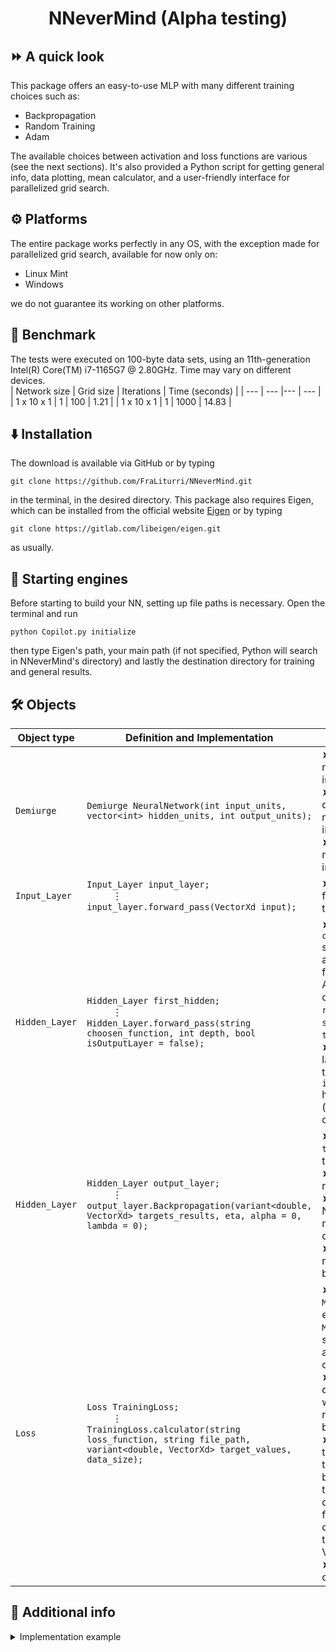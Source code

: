 <h1 align="center"> NNeverMind (Alpha testing)
</h1>

## ⏩ A quick look
This package offers an easy-to-use MLP with many different training choices such as: 
- Backpropagation
- Random Training
- Adam

The available choices between activation and loss functions are various (see the next sections). It's also provided a Python script for getting general info, 
data plotting, mean calculator, and a user-friendly interface for parallelized grid search. 

## ⚙️ Platforms
The entire package works perfectly in any OS, with the exception made for parallelized grid search, available for now only on: 
- Linux Mint
- Windows
  
we do not guarantee its working on other platforms.

## 📖 Benchmark
The tests were executed on 100-byte data sets, using an 11th-generation Intel(R) Core(TM) i7-1165G7 @ 2.80GHz. Time may vary on different devices.  
| Network size | Grid size | Iterations | Time (seconds) |
| --- | --- |--- | --- |
| 1 x 10 x 1 | 1 | 100 | 1.21 |
| 1 x 10 x 1 | 1 | 1000 | 14.83 |

## ⬇️ Installation 
The download is available via GitHub or by typing
```
git clone https://github.com/FraLiturri/NNeverMind.git
```
in the terminal, in the desired directory. 
This package also requires Eigen, which can be installed from the official website [Eigen](https://eigen.tuxfamily.org/index.php?title=Main_Page) or by typing 
```
git clone https://gitlab.com/libeigen/eigen.git
```
as usually.


## 🚀 Starting engines
Before starting to build your NN, setting up file paths is necessary. Open the terminal and run
```
python Copilot.py initialize
```
then type Eigen's path, your main path (if not specified, Python will search in NNeverMind's directory) and lastly the destination directory for training and general results.  

## 🛠️ Objects

| Object type | Definition and Implementation | Parameters |
| --- | --- |--- |
| `Demiurge` | `Demiurge NeuralNetwork(int input_units, vector<int> hidden_units, int output_units);` | ➤ `input_units`: number of nodes in the first layer; <br /> ➤ `hidden_units` defines the number of nodes in each hidden; <br /> ➤  `outputs_units` number of nodes in the last layer. |
| `Input_Layer` | `Input_Layer input_layer;` <br /> &#x2003; &#x2003; &#x22EE; <br /> `input_layer.forward_pass(VectorXd input);` | ➤ `input`: the feeding data to the NN.|
| `Hidden_Layer` | `Hidden_Layer first_hidden;` <br /> &#x2003; &#x2003; &#x22EE; <br /> `Hidden_Layer.forward_pass(string choosen_function, int depth, bool isOutputLayer = false);` | ➤ `choosen_function` sets layer's activation function. Available choices: `linear`, `relu`, `leaky_relu`, `sigmoid` and `tangent`. <br /> ➤ `Depth` is the layer number, for the last one `isOutputLayer` has to be `true` (`false` by default).|
| `Hidden_Layer` |  `Hidden_Layer output_layer;` <br /> &#x2003; &#x2003; &#x22EE; <br />`output_layer.Backpropagation(variant<double, VectorXd> targets_results, eta, alpha = 0, lambda = 0);` | ➤ `target_results`: target values; <br /> ➤ `eta`: learning rate;  <br /> ➤ `alpha`: for Nesterov momentum (0 by default); <br /> ➤ `lambda`: for L2 regularization (0 by default).|
| `Loss` | `Loss TrainingLoss;` <br /> &#x2003; &#x2003; &#x22EE; <br /> `TrainingLoss.calculator(string loss_function, string file_path, variant<double, VectorXd> target_values, data_size);` | ➤ `loss_function`: `MEE` (mean euclidean error), `MSE` (mean square error) and `BCE` (binary cross entropy);  <br /> ➤ `file_path`: desired path where loss results have to be stored;  <br /> ➤ `target_values`: these are the targets values to be reached by the NN; can be double (typically for classifications tasks) or VectorXd. <br /> ➤ `data_size`: size of the data used.|

## 📑 Additional info 
<details>
  <summary> Implementation example </summary><br />
  
```C++
using namespace Eigen;
using namespace std;

vector<VectorXd> TrainingData, TestData, ValidationData, TrainingResults, TestResults, ValidationResults;

int main(int argc, char *argv[])
{
    //! Counter starts;
    auto start = chrono::high_resolution_clock::now();

    //? Cleaning data from previous runs;
    ofstream("NN_results/training_loss.txt", std::ios::trunc).close();
    ofstream("NN_results/val_loss.txt", std::ios::trunc).close();
    ofstream("NN_results/test_loss.txt", std::ios::trunc).close();

    //! Demiurge blows;
    Demiurge NeuralNetwork(12, {20, 20}, 3); // Input units - hidden_units vector - output units;
    Demiurge *pointerNN = &NeuralNetwork;    // Pointer to NeuralNetwork for print_info, avoidable if not desired;

    //! Preparing data;
    DataReader Getter;
    Getter.VecAndVec("Data/ML-CUP24-TR.csv", TrainingData, TrainingResults);
    Getter.VecAndVec_Blind("Data/ML-CUP24-TS.csv", TestData);

    //! Splitting data for validation part;
    Validation Validator;
    Validator.HoldOut(TrainingData, TrainingResults, ValidationData, ValidationResults, TestData, TestResults, 180, 210);

    //! Printing NN general info: can be avoided if not desired;
    print_info(pointerNN);

    //! Neural network construction;
    Input_Layer input_layer;
    Hidden_Layer first_hidden, second_hidden, output_layer;

    Loss TrainingLoss, TestLoss, ValidationLoss;

    //! Output computing and training algorithm;
    for (int n = 0; n < atoi(argv[1]); n++)
    {
        for (int k = 0; k < TrainingData.size(); k++)
        {
            input_layer.forward_pass(TrainingData[k]);
            first_hidden.forward_pass("leaky_relu", 1);
            second_hidden.forward_pass("leaky_relu", 2);
            output_layer.forward_pass("linear", 3, true);

            output_layer.BackPropagation(TrainingResults[k], 0.0001);
            TrainingLoss.calculator("MEE", "NN_results/training_loss.txt", outputs[weights.size()], TrainingResults[k], TrainingResults.size());
            outputs.clear();
        };

        //! Validation;
        for (int k = 0; k < ValidationData.size(); k++)
        {
            input_layer.forward_pass(ValidationData[k]);
            first_hidden.forward_pass("leaky_relu", 1);
            second_hidden.forward_pass("leaky_relu", 2);
            output_layer.forward_pass("linear", 3, true);

            ValidationLoss.calculator("MEE", "NN_results/val_loss.txt", outputs[weights.size()], ValidationResults[k], ValidationResults.size());
            outputs.clear();
        }
    }

    //! Test;
    for (int k = 0; k < TestData.size(); k++)
    {
        input_layer.forward_pass(TestData[k]);
        first_hidden.forward_pass("leaky_relu", 1);
        second_hidden.forward_pass("leaky_relu", 2);
        output_layer.forward_pass("linear", 3, true);

        ValidationLoss.calculator("MEE", "NN_results/test_loss.txt", outputs[weights.size()], TestResults[k], TestResults.size());
        outputs.clear();
    }

    //! Counter stops and prints elapsed time;
    auto end = chrono::high_resolution_clock::now();
    chrono::duration<double> elapsed_time = end - start;
    cout << "Elapsed time: " << elapsed_time.count() << " seconds. \n"
         << endl;

    return 0;
}
```
</details>






